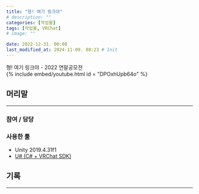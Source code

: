 ```yaml
---
title: "형! 여기 링크야"
# description: ""
categories: [작업물]
tags: [작업물, VRChat]
# image: ""

date: 2022-12-31. 00:00
last_modified_at: 2024-11-09. 08:23 # Init
---
```


형! 여기 링크야 - 2022 연말공모전  
{% include embed/youtube.html id = "DPOxhUpb64o" %}

## 머리말

---

### 참여 / 담당

### 사용한 툴

- Unity 2019.4.31f1
- [U# (C# + VRChat SDK)](https://udonsharp.docs.vrchat.com/)

## 기록

---
